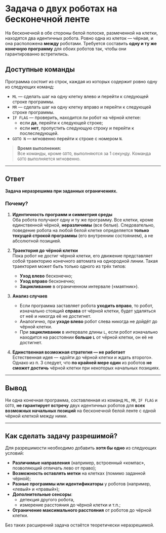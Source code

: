 # Задача о двух роботах на бесконечной ленте

На бесконечной в обе стороны белой полоске, размеченной на клетки, находятся два идентичных робота. Ровно одна из клеток — чёрная, и она расположена **между** роботами. Требуется составить **одну и ту же конечную программу** для обоих роботов так, чтобы они гарантированно встретились.

## Доступные команды

Программа состоит из строк, каждая из которых содержит ровно одну из следующих команд:

- `ML` — сделать шаг на одну клетку влево и перейти к следующей строке программы.
- `MR` — сделать шаг на одну клетку вправо и перейти к следующей строке программы.
- `IF FLAG` — проверить, находится ли робот на чёрной клетке:
    - если **да**, перейти к следующей строке;
    - если **нет**, пропустить следующую строку и перейти к послеследующей.
- `GOTO N` — мгновенно перейти к строке с номером `N`.

> **Время выполнения:**  
> Все команды, кроме `GOTO`, выполняются за 1 секунду. Команда `GOTO` выполняется мгновенно.

---

## Ответ

**Задача неразрешима при заданных ограничениях.**

### Почему?

1. **Идентичность программ и симметрия среды**  
   Оба робота получают одну и ту же программу. Все клетки, кроме единственной чёрной, **неразличимы** (все белые). Следовательно, поведение робота на любой белой клетке определяется **только текущей строкой программы** (его внутренним состоянием), а не абсолютной позицией.

2. **Траектория до чёрной клетки**  
   Пока робот не достиг чёрной клетки, его движение представляет собой траекторию конечного автомата на однородной линии. Такая траектория может быть только одного из трёх типов:
    - **Уход влево** бесконечно;
    - **Уход вправо** бесконечно;
    - **Зацикливание** в ограниченном интервале («маятник»).

3. **Анализ случаев**
    - Если программа заставляет робота **уходить вправо**, то робот, изначально стоящий **справа** от чёрной клетки, будет удаляться от неё и никогда её не достигнет.
    - Аналогично, при **уходе влево** робот слева никогда не дойдёт до чёрной клетки.
    - При **зацикливании** в интервале длины `L`, если робот изначально находится на расстоянии **больше `L`** от чёрной клетки, он её не достигнет.

4. **Единственная возможная стратегия — не работает**  
   Естественная идея — «дойти до чёрной клетки и ждать второго». Однако из п. 3 следует, что **по крайней мере один** из роботов **не сможет достичь** чёрной клетки при некоторых начальных позициях.

---

## Вывод

Ни одна конечная программа, составленная из команд `ML`, `MR`, `IF FLAG` и `GOTO`, **не гарантирует встречу** двух идентичных роботов для **всех возможных начальных позиций** на бесконечной белой ленте с одной чёрной клеткой между ними.

---

## Как сделать задачу разрешимой?

Для разрешимости необходимо добавить **хотя бы одно** из следующих условий:

- **Различимые направления** (например, встроенный «компас», позволяющий отличать лево от право);
- **Возможность оставлять метки** на клетках (помимо заданной чёрной);
- **Разные программы или идентификаторы** у роботов (например, «левый» и «правый»);
- **Дополнительные сенсоры**:
    - детекция другого робота,
    - измерение расстояния до чёрной клетки и т.п.;
- **Ограничение максимального расстояния** от роботов до чёрной клетки.

Без таких расширений задача остаётся теоретически неразрешимой.